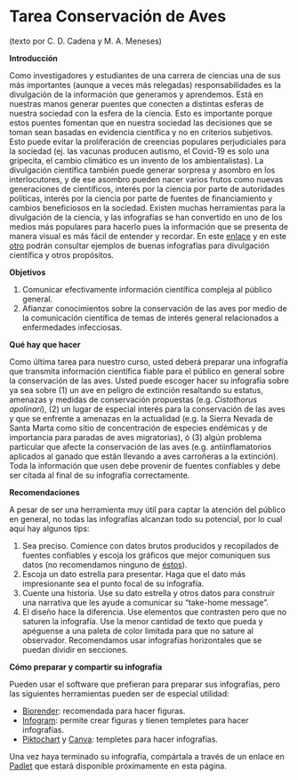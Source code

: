 # Tarea Conservación de Aves

(texto por C. D. Cadena y M. A. Meneses)

**Introducción**

Como investigadores y estudiantes de una carrera de ciencias una de sus más importantes (aunque a veces más relegadas) responsabilidades es la divulgación de la información que generamos y aprendemos. Está en nuestras manos generar puentes que conecten a distintas esferas de nuestra sociedad con la esfera de la ciencia. Esto es importante porque estos puentes fomentan que en nuestra sociedad las decisiones que se toman sean basadas en evidencia científica y no en criterios subjetivos. Esto puede evitar la proliferación de creencias populares perjudiciales para la sociedad (ej. las vacunas producen autismo, el Covid-19 es solo una gripecita, el cambio climático es un invento de los ambientalistas). La divulgación científica también puede generar sorpresa y asombro en los interlocutores, y de ese asombro pueden nacer varios frutos como nuevas generaciones de científicos, interés por la ciencia por parte de autoridades políticas, interés por la ciencia por parte de fuentes de financiamiento y cambios beneficiosos en la sociedad. Existen muchas herramientas para la divulgación de la ciencia, y las infografías se han convertido en uno de los medios más populares para hacerlo pues la información que se presenta de manera visual es más fácil de entender y recordar. En este [enlace](https://co.pinterest.com/infographiclist/infographics-science-/) y en este [otro](https://www.siegemedia.com/creation/best-infographics) podrán consultar ejemplos de buenas infografías para divulgación científica y otros propósitos.

**Objetivos**

1.	Comunicar efectivamente información científica compleja al público general. 
2.	Afianzar conocimientos sobre la conservación de las aves por medio de la comunicación científica de temas de interés general relacionados a enfermedades infecciosas. 

**Qué hay que hacer**

Como última tarea para nuestro curso, usted deberá preparar una infografía que transmita información científica fiable para el público en general sobre la conservación de las aves. Usted puede escoger hacer su infografía sobre ya sea sobre (1) un ave en peligro de extinción resaltando su estatus, amenazas y medidas de conservación propuestas (e.g. *Cistothorus apolinari*), (2) un lugar de especial interés para la conservación de las aves y que se enfrente a amenazas en la actualidad (e.g. la Sierra Nevada de Santa Marta como sitio de concentración de especies endémicas y de importancia para paradas de aves migratorias), ó (3) algún problema particular que afecte la conservación de las aves (e.g. antiinflamatorios aplicados al ganado que están llevando a aves carroñeras a la extinción). Toda la información que usen debe provenir de fuentes confiables y debe ser citada al final de su infografía correctamente.

**Recomendaciones**

A pesar de ser una herramienta muy útil para captar la atención del público en general, no todas las infografías alcanzan todo su potencial, por lo cual aquí hay algunos tips:

1.	Sea preciso. Comience con datos brutos producidos y recopilados de fuentes confiables y escoja los gráficos que mejor comuniquen sus datos (no recomendamos ninguno de [éstos](https://viz.wtf/)).
2.	Escoja un dato estrella para presentar. Haga que el dato más impresionante sea el punto focal de su infografía. 
3.	Cuente una historia. Use su dato estrella y otros datos para construir una narrativa que les ayude a comunicar su “take-home message”. 
4.	El diseño hace la diferencia. Use elementos que contrasten pero que no saturen la infografía. Use la menor cantidad de texto que pueda y apéguense a una paleta de color limitada para que no sature al observador. Recomendamos usar infografías horizontales que se puedan dividir en secciones.

**Cómo preparar y compartir su infografía**

Pueden usar el software que prefieran para preparar sus infografías, pero las siguientes herramientas pueden ser de especial utilidad:

   - [Biorender](https://biorender.com/): recomendada para hacer figuras.
   - [Infogram](https://infogram.com/): permite crear figuras y tienen templetes para hacer infografías.
   - [Piktochart](https://piktochart.com/) y [Canva](https://www.canva.com/): templetes para hacer infografías.

Una vez haya terminado su infografía, compártala a través de un enlace en [Padlet](https://padlet.com/) que estará disponible próximamente en esta página.
